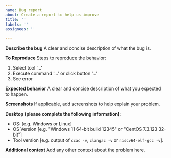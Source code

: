 ```yaml
---
name: Bug report
about: Create a report to help us improve
title: ''
labels: ''
assignees: ''

---
```


**Describe the bug**
A clear and concise description of what the bug is.

**To Reproduce**
Steps to reproduce the behavior:
1. Select tool '...'
2. Execute command '...' or click button '...'
3. See error

**Expected behavior**
A clear and concise description of what you expected to happen.

**Screenshots**
If applicable, add screenshots to help explain your problem.

**Desktop (please complete the following information):**
 - OS: [e.g. Windows or Linux]
 - OS Version [e.g. "Windows 11 64-bit build 12345" or "CentOS 7.3.123 32-bit"]
 - Tool version [e.g. output of `ccac -v`, `clangac -v` or `riscv64-elf-gcc -v`].

**Additional context**
Add any other context about the problem here.
